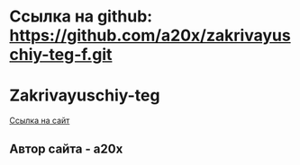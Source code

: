 # Ссылка на github: https://github.com/a20x/zakrivayuschiy-teg-f.git
# Zakrivayuschiy-teg
[Ссылка на сайт](https://a20x.github.io/zakrivayuschiy-teg-f/)  
## Автор сайта - **a20x**
